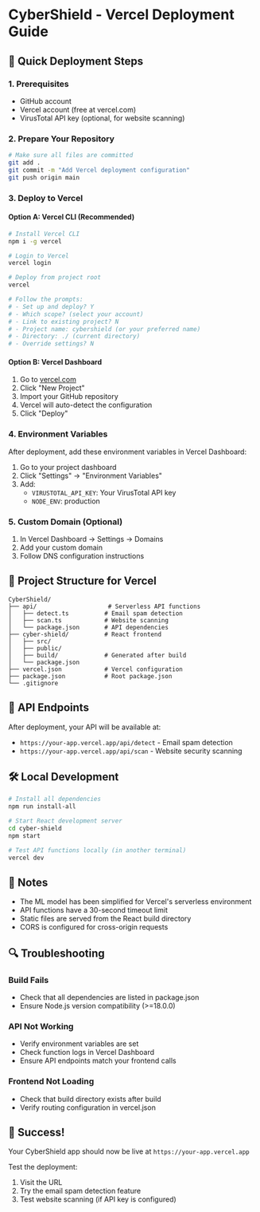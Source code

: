 # CyberShield - Vercel Deployment Guide

## 🚀 Quick Deployment Steps

### 1. Prerequisites
- GitHub account
- Vercel account (free at vercel.com)
- VirusTotal API key (optional, for website scanning)

### 2. Prepare Your Repository
```bash
# Make sure all files are committed
git add .
git commit -m "Add Vercel deployment configuration"
git push origin main
```

### 3. Deploy to Vercel

#### Option A: Vercel CLI (Recommended)
```bash
# Install Vercel CLI
npm i -g vercel

# Login to Vercel
vercel login

# Deploy from project root
vercel

# Follow the prompts:
# - Set up and deploy? Y
# - Which scope? (select your account)
# - Link to existing project? N
# - Project name: cybershield (or your preferred name)
# - Directory: ./ (current directory)
# - Override settings? N
```

#### Option B: Vercel Dashboard
1. Go to [vercel.com](https://vercel.com)
2. Click "New Project"
3. Import your GitHub repository
4. Vercel will auto-detect the configuration
5. Click "Deploy"

### 4. Environment Variables
After deployment, add these environment variables in Vercel Dashboard:

1. Go to your project dashboard
2. Click "Settings" → "Environment Variables"
3. Add:
   - `VIRUSTOTAL_API_KEY`: Your VirusTotal API key
   - `NODE_ENV`: production

### 5. Custom Domain (Optional)
1. In Vercel Dashboard → Settings → Domains
2. Add your custom domain
3. Follow DNS configuration instructions

## 📁 Project Structure for Vercel

```
CyberShield/
├── api/                    # Serverless API functions
│   ├── detect.ts          # Email spam detection
│   ├── scan.ts            # Website scanning
│   └── package.json       # API dependencies
├── cyber-shield/          # React frontend
│   ├── src/
│   ├── public/
│   ├── build/             # Generated after build
│   └── package.json
├── vercel.json            # Vercel configuration
├── package.json           # Root package.json
└── .gitignore
```

## 🔧 API Endpoints

After deployment, your API will be available at:
- `https://your-app.vercel.app/api/detect` - Email spam detection
- `https://your-app.vercel.app/api/scan` - Website security scanning

## 🛠️ Local Development

```bash
# Install all dependencies
npm run install-all

# Start React development server
cd cyber-shield
npm start

# Test API functions locally (in another terminal)
vercel dev
```

## 📝 Notes

- The ML model has been simplified for Vercel's serverless environment
- API functions have a 30-second timeout limit
- Static files are served from the React build directory
- CORS is configured for cross-origin requests

## 🔍 Troubleshooting

### Build Fails
- Check that all dependencies are listed in package.json
- Ensure Node.js version compatibility (>=18.0.0)

### API Not Working
- Verify environment variables are set
- Check function logs in Vercel Dashboard
- Ensure API endpoints match your frontend calls

### Frontend Not Loading
- Check that build directory exists after build
- Verify routing configuration in vercel.json

## 🎉 Success!

Your CyberShield app should now be live at `https://your-app.vercel.app`

Test the deployment:
1. Visit the URL
2. Try the email spam detection feature
3. Test website scanning (if API key is configured)